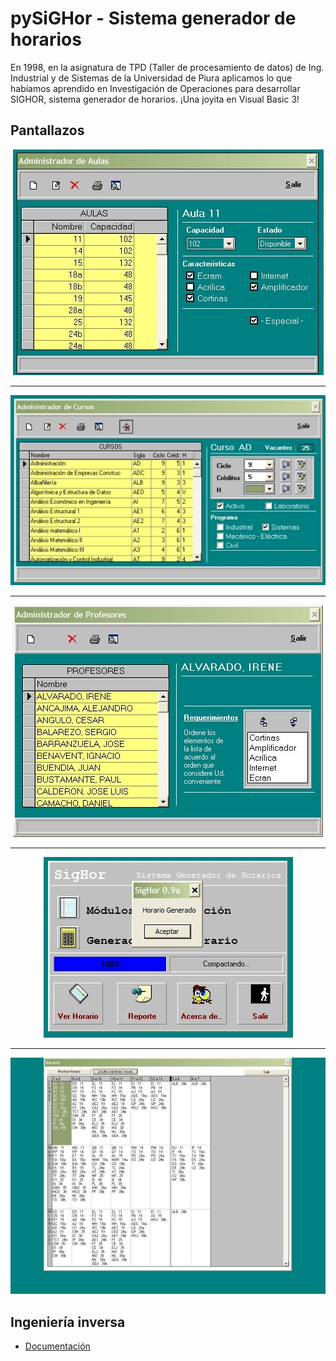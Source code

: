 # pySiGHor - Sistema generador de horarios

En 1998, en la asignatura de TPD (Taller de procesamiento de datos) de Ing. Industrial y de Sistemas de la 
Universidad de Piura aplicamos lo que habíamos aprendido en Investigación de Operaciones para desarrollar SIGHOR, sistema generador de horarios. ¡Una joyita en Visual Basic 3!

## Pantallazos

<div align=center>

![](/images/F8zDugwX0AArV7H.jpeg)

---

![](/images/F8zDzlZXQAAe-o8.jpeg)

---

![](/images/F8zDw0CWEAADw8U.jpeg)

---

![](/images/F8zD4afXAAIsnGn.jpeg)

---

![](/images/F8zD2blXAAArega.jpeg)

</div>

## Ingeniería inversa

- [Documentación](/reverseEngineering.md)